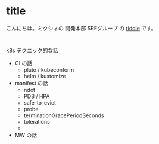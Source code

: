 # title

こんにちは。ミクシィの 開発本部 SREグループ の [riddle](https://twitter.com/riddle_tec) です。

# 

k8s テクニック的な話

- CI の話
  - pluto / kubeconform 
  - helm / kustomize
- manifest の話
  - ndot
  - PDB / HPA
  - safe-to-evict
  - probe
  - terminationGracePeriodSeconds
  - tolerations
  - 
- MW の話
